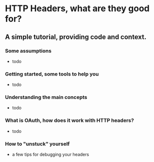 # HTTP Headers, what are they good for?

## A simple tutorial, providing code and context.

### Some assumptions

* todo

### Getting started, some tools to help you

* todo

### Understanding the main concepts

* todo

### What is OAuth, how does it work with HTTP headers?

* todo 

### How to "unstuck" yourself

* a few tips for debugging your headers